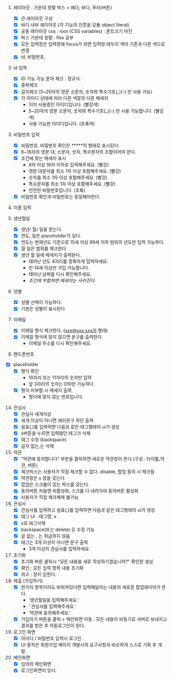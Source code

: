 1. 레이아웃 : 가운데 정렬 박스 > 헤더, 바디, 푸터(버튼) 
   + [x] 큰 레이아웃 구성
   + [x] 바디 내부 레이아웃 (각 기능의 인풋을 모듈 object literal)
   + [x] 공동 레이아웃 css : root {CSS variables} : 폰트크기 마진
   + [x] 박스 가운데 정렬 : flex 공부 
   + [x] 모든 입력창은 입력창에 focus가 되면 입력창 테두리 색이 기존과 다른 색으로 변경
   + [x] id, 비밀번호,

2. id 입력
   + [x] ID 가능 가능 문자 체크 : 정규식.
   + [x] 중복체크 
   + [x] 길이체크 (5~20자의 영문 소문자, 숫자와 특수기호(_)(-) 만 사용 가능)
   + [x] 각 아이디 상태에 따라 다른 색깔의 다른 메세지
        + 이미 사용중인 아이디입니다. (빨강색)
        + 5~20자의 영문 소문자, 숫자와 특수기호(_)(-) 만 사용 가능합니다. (빨강색)
        + 사용 가능한 아이디입니다. (초록색)
3. 비밀번호 입력 
   + [x] 비밀번호, 비밀번호 확인은 *****의 형태로 표시된다.
   + [x] 8~16자의 영문 대, 소문자, 숫자, 특수문자의 조합이어야 한다.
   + [x] 조건에 맞는 메세지 표시
        + 8자 이상 16자 이하로 입력해주세요. (빨강)
        + 영문 대문자를 최소 1자 이상 포함해주세요. (빨강) 
        + 숫자를 최소 1자 이상 포함해주세요. (빨강) 
        + 특수문자를 최소 1자 이상 포함해주세요. (빨강)
        + 안전한 비밀번호입니다. (초록)
   + [x] 비밀번호 확인과 비밀번호는 동일해야한다.
4. 이름 입력 
    
5. 생년월일 
   + [x] 생년/ 월/ 일을 받는다.
   + [x] 연도, 일은 placeholder가 있다. 
   + [x] 연도는 현재년도 기준으로 15세 이상 99세 이하 범위의 년도만 입력 가능하다.
   + [x] 월 일은 범위를 체크한다
   + [x] 생년 월 일에 메세지가 출력된다.
        + 태어난 년도 4자리를 정확하게 입력하세요.
        + 만 14세 이상만 가입 가능합니다.
        + 태어난 날짜를 다시 확인해주세요.
        + *조건에 부합하면 메세지는 사라진다.*
8. 성별
   + [x] 성별 선택이 가능하다.
   - [x] 기본은 성별이 표시된다.
10. 이메일
    + [x] 이메일 형식 체크한다. (xxx@xxx.xxx의 형태)
    + [x] 이메일 형식에 맞지 않으면 문구를 출력한다.
        + 이메일 주소를 다시 확인해주세요.
12. 핸드폰번호
  + [x] placeholder 
    + [x] 형식 확인 
        + 10자리 또는 11자리의 숫자만 입력
        + 앞 3자리의 숫자는 010만 가능하다.
    + [x] 형식 미부합 시 메세지 출력  
        + 형식에 맞지 않는 번호입니다.
14. 관심사 
    + [x] 관심사 세개이상 
    + [x] 세개 이상이 아니면 에러문구 하단 출력 
    + [x] 쉼표(,)를 입력하면 다음과 같은 태그형태의 ui가 생성
    - [x] x버튼을 누르면 입력됐던 태그가 삭제
    - [x] 태그 수정 (backspace)
    - [x] 글자 없는,는 삭제
15. 약관
    - [x] “약관에 동의합니다" 부분을 클릭하면 새로운 약관창이 뜬다.(구성 : 타이틀,약관, 버튼)
    - [x] 체크박스는 사용자가 직접 체크할 수 없다. disable, 팝업 동의 시 체크됨 
    - [x] 약관창은 x 창을 갖는다.
    - [x] 팝업은 스크롤이 있는 박스를 갖는다.
    - [x] 동의버튼 처음엔 비활성화, 스크롤 다 내려가야 동의버튼 활성화
    - [x] 사용자가 직접 체크해제 불가능
17. 관심사
    - [x] 관심사를 입력하고 쉼표(,)를 입력하면 다음과 같은 태그형태의 ui가 생성
    - [x] 태그 UI : 태그명, x
    - [x] x로 태그삭제
    - [x] backspace(또는 delete) 로 수정 기능 
    - [x] 글 없는 , 는 취급하지 않음 
    - [x] 태그는 3개 이상이 아니면 문구 출력 
        - 3개 이상의 관심사를 입력하세요.
18. 초기화
    - [x] 초기화 버튼 클릭시 "모든 내용을 새로 작성하기겠습니까?" 확인창 생성
    - [x] 확인 : 모든 입력 항목 내용 초기화
    - [x] 취소 : 창이 닫힌다.

20. 제출 (가입하기)
    - [x] 한가지 항목이라도 비워져있다면 입력해달라는 내용의 새로운 팝업레이어가 뜬다.
        -  ‘생년월일을 입력해주세요.’
        - ‘ 관심사를 입력해주세요.’ 
        - ‘약관에 동의해주세요.’
    - [x] 가입하기 버튼을 클릭 > 메인화면 이동 : 모든 내용이 비동기로 서버로 보내지고 결과를 받은 후 자동로그인이 된다.
21. 로그인 화면
    - [x] 아이디 / 비밀번호 입력시 로그인.
    - [x] UI 동작은 회원가입 페이지 개발시의 요구사항과 비슷하게 스스로 기획 후 개발.
23. 메인화면
    - [x] 임의의 메인화면 
    - [x] 로그인화면이 있다.